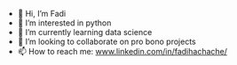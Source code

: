 - 👋 Hi, I’m Fadi
- 👀 I’m interested in python
- 🌱 I’m currently learning data science
- 💞️ I’m looking to collaborate on pro bono projects
- 📫 How to reach me: www.linkedin.com/in/fadihachache/

<!---
fadihachache/fadihachache is a ✨ special ✨ repository because its `README.md` (this file) appears on your GitHub profile.
You can click the Preview link to take a look at your changes.
--->
